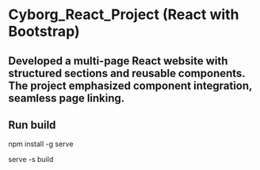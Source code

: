 # Cyborg_React_Project (React with Bootstrap)

## Developed a multi-page React website with structured sections and reusable components. The project emphasized component integration, seamless page linking. 


## Run build 

npm install -g serve

serve -s build
